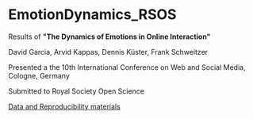 # EmotionDynamics_RSOS

Results of **"The Dynamics of Emotions in Online Interaction"**

David Garcia, Arvid Kappas, Dennis Küster, Frank Schweitzer

Presented a the 10th International Conference on Web and Social Media, Cologne, Germany

Submitted to Royal Society Open Science

[Data and Reproducibility materials](https://github.com/dgarcia-eu/EmotionDynamics_RSOS/blob/master/EmotionDynamics_RSOS.ipynb)
